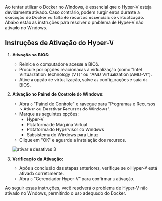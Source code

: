 Ao tentar utilizar o Docker no Windows, é essencial que o Hyper-V esteja devidamente ativado. Caso contrário, podem surgir erros durante a execução do Docker ou falta de recursos essenciais de virtualização. Abaixo estão as instruções para resolver o problema de Hyper-V não ativado no Windows.

## Instruções de Ativação do Hyper-V

1. **Ativação no BIOS:**
   - Reinicie o computador e acesse a BIOS.
   - Procure por opções relacionadas à virtualização (como "Intel Virtualization Technology (VT)" ou "AMD Virtualization (AMD-V)").
   - Ative a opção de virtualização, salve as configurações e saia da BIOS.

2. **Ativação no Painel de Controle do Windows:**
   - Abra o "Painel de Controle" e navegue para "Programas e Recursos > Ativar ou Desativar Recursos do Windows".
   - Marque as seguintes opções:
     - Hyper-V
     - Plataforma de Máquina Virtual
     - Plataforma do Hypervisor do Windows
     - Subsistema do Windows para Linux
   - Clique em "OK" e aguarde a instalação dos recursos.
  
    ![ativar e desativas 3](https://github.com/f5-nascimento/docker-installation-problems/assets/28812188/4c70318c-bfa2-44f9-9696-f8154e3d432a)


3. **Verificação da Ativação:**
   - Após a conclusão das etapas anteriores, verifique se o Hyper-V está ativado corretamente.
   - Abra o "Gerenciador Hyper-V" para confirmar a ativação.

Ao seguir essas instruções, você resolverá o problema de Hyper-V não ativado no Windows, permitindo o uso adequado do Docker.

